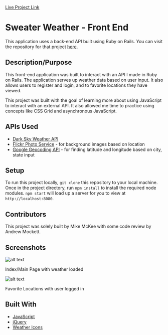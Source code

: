 [Live Project Link](https://mikecm1141.github.io/sweater-weather-fe/)

# Sweater Weather - Front End

This application uses a back-end API built using Ruby on Rails. You can visit the repository for that project [here](https://github.com/mikecm1141/sweater_weather).

## Description/Purpose

This front-end application was built to interact with an API I made in Ruby on Rails. The application serves up weather data based on user input. It also allows users to register and login, and to favorite locations they have viewed.

This project was built with the goal of learning more about using JavaScript to interact with an external API. It also allowed me time to practice using concepts like CSS Grid and asynchronous JavaScript.

## APIs Used

* [Dark Sky Weather API](https://darksky.net/dev)
* [Flickr Photo Service](https://www.flickr.com/services/api/) - for background images based on location
* [Google Geocoding API](https://developers.google.com/maps/documentation/geocoding/start) - for finding latitude and longitude based on city, state input

## Setup
To run this project locally, `git clone` this repository to your local machine. Once in the project directory, run `npm install` to install the required node modules. `npm start` will load up a server for you to view at `http://localhost:8080`.

## Contributors

This project was solely built by Mike McKee with some code review by Andrew Mockett.

## Screenshots

![alt text](https://i.ibb.co/Pr5sGpx/main.png "Main Page")

Index/Main Page with weather loaded

![alt text](https://i.ibb.co/rHbSgBn/favorites.png "Favorites")

Favorite Locations with user logged in

## Built With

* [JavaScript](https://www.javascript.com/)
* [jQuery](https://jquery.com/)
* [Weather Icons](https://erikflowers.github.io/weather-icons/)
